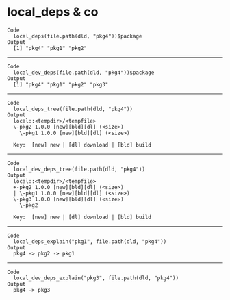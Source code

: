 # local_deps & co

    Code
      local_deps(file.path(dld, "pkg4"))$package
    Output
      [1] "pkg4" "pkg1" "pkg2"

---

    Code
      local_dev_deps(file.path(dld, "pkg4"))$package
    Output
      [1] "pkg4" "pkg1" "pkg2" "pkg3"

---

    Code
      local_deps_tree(file.path(dld, "pkg4"))
    Output
      local::<tempdir>/<tempfile>
      \-pkg2 1.0.0 [new][bld][dl] (<size>)
        \-pkg1 1.0.0 [new][bld][dl] (<size>)
      
      Key:  [new] new | [dl] download | [bld] build

---

    Code
      local_dev_deps_tree(file.path(dld, "pkg4"))
    Output
      local::<tempdir>/<tempfile>
      +-pkg2 1.0.0 [new][bld][dl] (<size>)
      | \-pkg1 1.0.0 [new][bld][dl] (<size>)
      \-pkg3 1.0.0 [new][bld][dl] (<size>)
        \-pkg2
      
      Key:  [new] new | [dl] download | [bld] build

---

    Code
      local_deps_explain("pkg1", file.path(dld, "pkg4"))
    Output
      pkg4 -> pkg2 -> pkg1

---

    Code
      local_dev_deps_explain("pkg3", file.path(dld, "pkg4"))
    Output
      pkg4 -> pkg3

